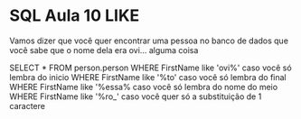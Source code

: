 # SQL Aula 10 LIKE

Vamos dizer que você quer encontrar uma pessoa no banco de dados que você sabe que o nome dela era ovi... alguma coisa


SELECT *
FROM person.person
WHERE FirstName like 'ovi%'    caso você só lembra do inicio
WHERE FirstName like '%to'     caso você só lembra do final
WHERE FirstName like '%essa%   caso você só lembra do nome do meio
WHERE FirstName like '%ro_'    caso você quer só a substituição de 1 caractere